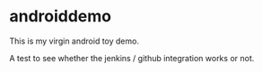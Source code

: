 # androiddemo
This is my virgin android toy demo.

A test to see whether the jenkins / github integration works or not.
